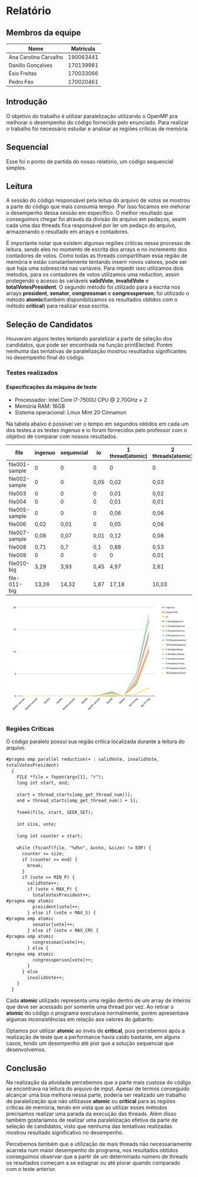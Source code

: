 # Relatório

## Membros da equipe

| Nome                  | Matrícula |
| --------------------- | --------- |
| Ana Carolina Carvalho | 190063441 |
| Danillo Gonçalves     | 170139981 |
| Ésio Freitas          | 170033066 |
| Pedro Féo             | 170020461 |

## Introdução

O objetivo do trabalho é utilizar paralelização utilizando o OpenMP pra melhorar o desempenho do código fornecido pelo enunciado. Para realizar o trabalho foi necessário estudar e analisar as regiões críticas de memória.

## Sequencial

Esse foi o ponto de partida do nosso relatório, um código sequencial simples.

## Leitura

A sessão do código responsável pela leitua do arquivo de votos se mostrou a parte do código que mais consumia tempo. Por isso focamos em mehorar o desempenho dessa sessão em específico. O melhor resultado que conseguimos chegar foi através da divisão do arquivo em pedaços, assim cada uma das threads fica responsável por ler um pedaço do arquivo, armazenando o resultado em arrays e contadores.

É importante notar que existem algumas regiões críticas nesse processo de leitura, sendo eles no momento de escrita dos arrays e no incremento dos contadores de votos. Como todas as threads compartilham essa região de memória e estão constantemente tentando inserir novos valores, pode ser que haja uma sobrescrita nas variáveis.
Para impedir isso utilizamos dois metodos, para os contadores de votos utilizamos uma reduction, assim protegendo o acesso às variáveis __validVote__, __invalidVote__ e __totalVotesPresident__.
O segundo método foi utilizado para a escrita nos arrays __president__, __senator__, __congressman__ e __congressperson__, foi utilizado o método __atomic__(também disponibilizamos os resultados obtidos com o método __critical__) para realizar essa escrita.

## Seleção de Candidatos

Houveram alguns testes tentando paralelizar a parte de seleção dos candidatos, que pode ser encontrada na função printElected. Porém nenhuma das tentativas de paralelização mostrou resultados significantes no desempenho final do código.

### Testes realizados

#### Especificações da máquina de teste
- Processador: Intel Core i7-7500U CPU @ 2.70GHz × 2
- Memória RAM: 16GB
- Sistema operacional: Linux Mint 20 Cinnamon

Na tabela abaixo é possível ver o tempo em segundos obtidos em cada um dos testes.a
os testes ingenuo e io foram fornecidos pelo professor com o objetivo de comparar com nossos resultados.

|file          |ingenuo|sequencial|io  |1 thread(atomic)|2 threads(atomic)|4 threads(atomic)|8 threads(atomic)|12 threads(atomic)|16 threads(atomic)|1 thread(critical)|2 threads(critical)|4 threads(critical)|8 threads(critical)|12 threads(critical)|16 threads(critical)|
|--------------|-------|----------|----|----------------|-----------------|-----------------|-----------------|------------------|------------------|------------------|-------------------|-------------------|-------------------|--------------------|--------------------|
|file001-sample|0      |0         |0   |0               |0                |0                |0                |0                 |0                 |0                 |0                  |0                  |0                  |0                   |0,02                |
|file002-sample|0      |0         |0,05|0,02            |0,03             |0,03             |0,02             |0,02              |0,02              |0,01              |0,02               |0,02               |0,01               |0,02                |0,02                |
|file003       |0      |0         |0   |0,01            |0,02             |0,04             |0,01             |0,02              |0,01              |0,01              |0,01               |0,02               |0,01               |0,01                |0,01                |
|file004       |0      |0         |0   |0,01            |0,01             |0,03             |0,01             |0,01              |0,01              |0,01              |0,01               |0,02               |0,01               |0,01                |0,01                |
|file005-sample|0      |0         |0   |0,06            |0,06             |0,07             |0,06             |0,06              |0,07              |0,06              |0,08               |0,09               |0,06               |0,06                |0,07                |
|file006       |0,02   |0,01      |0   |0,05            |0,06             |0,08             |0,06             |0,06              |0,06              |0,05              |0,06               |0,06               |0,05               |0,06                |0,05                |
|file007-sample|0,08   |0,07      |0,01|0,12            |0,08             |0,09             |0,1              |0,09              |0,08              |0,17              |0,1                |0,11               |0,1                |0,1                 |0,1                 |
|file008       |0,71   |0,7       |0,1 |0,88            |0,53             |0,59             |0,55             |0,54              |0,55              |0,98              |0,71               |0,79               |0,73               |0,72                |0,77                |
|file009       |0      |0         |0   |0               |0,01             |0,01             |0                |0,02              |0                 |0                 |0                  |0,02               |0                  |0,01                |0,01                |
|file010-big   |3,29   |3,93      |0,45|4,97            |2,61             |2,97             |2,78             |2,96              |2,83              |4,89              |3,91               |3,53               |3,39               |3,76                |3,47                |
|file-011-big  |13,26  |14,32     |1,87|17,18           |10,03            |10,52            |10,54            |11,04             |10,42             |18,41             |13,28              |13,95              |13,01              |13,45               |13,42               |

![Resultado obtidos](./imagens/resultados.svg)

### Regiões Críticas

O código paralelo possui sua região crítica localizada durante a leitura do arquivo.

```
#pragma omp parallel reduction(+ : validVote, invalidVote, totalVotesPresident)
  {
    FILE *file = fopen(argv[1], "r");
    long int start, end;

    start = thread_starts[omp_get_thread_num()];
    end = thread_starts[omp_get_thread_num() + 1];

    fseek(file, start, SEEK_SET);

    int size, vote;

    long int counter = start;

    while (fscanf(file, "%d%n", &vote, &size) != EOF) {
      counter += size;
      if (counter >= end) {
        break;
      }
      if (vote >= MIN_P) {
        validVote++;
        if (vote < MAX_P) {
          totalVotesPresident++;
#pragma omp atomic
          president[vote]++;
        } else if (vote < MAX_S) {
#pragma omp atomic
          senator[vote]++;
        } else if (vote < MAX_CM) {
#pragma omp atomic
          congressman[vote]++;
        } else {
#pragma omp atomic
          congressperson[vote]++;
        }
      } else
        invalidVote++;
    }
  }
```

Cada __atomic__ utilizado representa uma região dentro de um array de inteiros que deve ser acessado por somente uma thread por vez. Ao retirar o __atomic__ do código o programa executava normalmente, porém apresentava algumas inconsistências em relação aos valores do gabarito.

Optamos por utilizar __atomic__ ao invés de __critical__, pois percebemos após a realização de teste que a performance havia caido bastante, em alguns casos, tendo um desempenho até pior que a solução sequencial que desenvolvemos.

## Conclusão

Na realização da atividade percebemos que a parte mais custosa do código se encontrava na leitura do arquivo de input. Apesar de termos conseguido alcançar uma boa melhora nessa parte, poderia ser realizado um trabalho de paralelização que não utilizasse __atomic__ ou __critical__ para as regiões críticas de memória, tendo em vista que ao utilizar esses métodos precisamos realizar uma parada da execução das threads. Além disso também gostariamos de realizar uma paralelização efetiva da parte de seleção de candidatos, visto que nenhuma das tentativas realizadas mostrou resultado significativo no desempenho.

Percebemos também que a utilização de mais threads não necessariamente acarreta num maior desempenho do programa, nos resultados obtidos conseguimos observar que a partir de um determinado número de threads os resultados começam a se estagnar ou até piorar quando comparado com o teste anterior.
